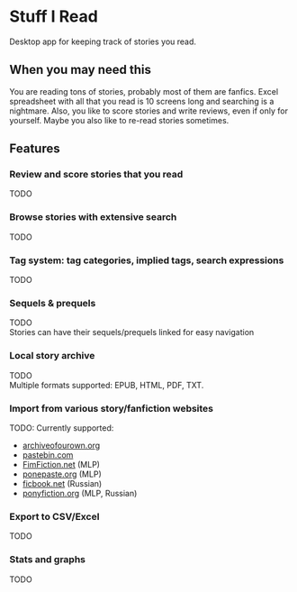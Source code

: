 # Stuff I Read

Desktop app for keeping track of stories you read.

## When you may need this
You are reading tons of stories, probably most of them are fanfics.
Excel spreadsheet with all that you read is 10 screens long and searching is a nightmare.
Also, you like to score stories and write reviews, even if only for yourself.
Maybe you also like to re-read stories sometimes.

## Features

### Review and score stories that you read

TODO

### Browse stories with extensive search

TODO

### Tag system: tag categories, implied tags, search expressions

TODO

### Sequels & prequels

TODO  
Stories can have their sequels/prequels linked for easy navigation

### Local story archive

TODO  
Multiple formats supported: EPUB, HTML, PDF, TXT.

### Import from various story/fanfiction websites

TODO: Currently supported:

- [archiveofourown.org](https://archiveofourown.org/)
- [pastebin.com](https://pastebin.com/)
- [FimFiction.net](https://fimfiction.net/) (MLP)
- [ponepaste.org](https://ponepaste.org/) (MLP)
- [ficbook.net](https://ficbook.net) (Russian)
- [ponyfiction.org](https://ponyfiction.org) (MLP, Russian)

### Export to CSV/Excel

TODO

### Stats and graphs

TODO